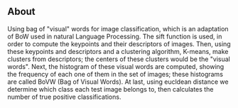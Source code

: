 ## About

Using bag of "visual" words for image classification, which is an adaptation of BoW used in natural Language Processing. The sift function is used, in order to compute the keypoints and their descriptors of images. Then, using these keypoints and descriptors and a clustering algorithm, K-means, make clusters from descriptors; the centers of these clusters would be the "visual words". Next, the histogram of these visual words are computed, showing the frequency of each one of them in the set of images; these histograms are called BoVW (Bag of Visual Words). At last, using eucldean distance we determine which class each test image belongs to, then calculates the number of true positive classifications.